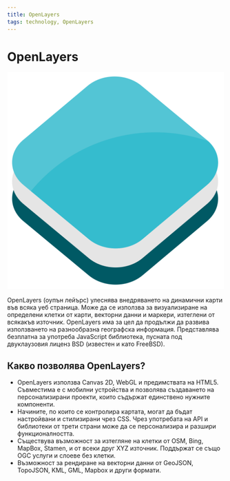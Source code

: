 ```yaml
---
title: OpenLayers
tags: technology, OpenLayers
---
```


# OpenLayers

![OpenLayers лого](img/openlayers_logo.png)

OpenLayers (оупън лейърс) улеснява внедряването на динамични карти във всяка уеб страница. Може да се използва за визуализиране на определени клетки от карти, векторни данни и маркери, изтеглени от всякакъв източник. OpenLayers има за цел да продължи да развива използването на разнообразна географска информация. Представлява безплатна за употреба JavaScript библиотека, пусната под двуклаузовия лиценз BSD (известен и като FreeBSD).

## Какво позволява OpenLayers?

- OpenLayers използва Canvas 2D, WebGL и предимствата на HTML5. Съвместима е с мобилни устройства и позволява създаването на персонализирани проекти, които съдържат единствено нужните компоненти.
- Начините, по които се контролира картата, могат да бъдат настройвани и стилизирани чрез CSS. Чрез употребата на API и библиотеки от трети страни може да се персонализира и разшири функционалността. 
- Съществува възможност за изтегляне на клетки от OSM, Bing, MapBox, Stamen, и от всеки друг XYZ източник. Поддържат се също OGC услуги и слоеве без клетки.
- Възможност за рендиране на векторни данни от GeoJSON, TopoJSON, KML, GML, Mapbox и други формати. 